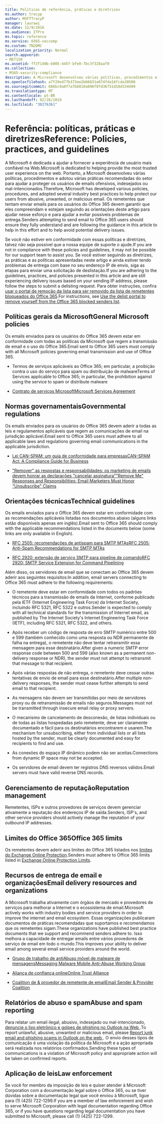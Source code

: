 ```yaml
---
title: Políticas de referência, práticas e diretrizes
ms.author: tracyp
author: MSFTTracyP
manager: laurawi
ms.date: 12/9/2016
ms.audience: ITPro
ms.topic: reference
ms.service: O365-seccomp
ms.custom: TN2DMC
localization_priority: Normal
search.appverid:
- MET150
ms.assetid: ff3f140b-b005-445f-bfe0-7bc3f328aaf0
ms.collection:
- M365-security-compliance
description: A Microsoft desenvolveu várias políticas, procedimentos e adotou várias práticas recomendadas do setor para ajudar a proteger os usuários de emails ofensivos, indesejados ou mal-intencionados.
ms.openlocfilehash: a7f29ed77b373ee2b66831e074fda16fcda30508
ms.sourcegitcommit: 686bc9a8f7a7b6810a096f07d36751d10d334409
ms.translationtype: MT
ms.contentlocale: pt-BR
ms.lasthandoff: 02/26/2019
ms.locfileid: "30276361"
---
```

# <a name="reference-policies-practices-and-guidelines"></a><span data-ttu-id="d980d-103">Referência: políticas, práticas e diretrizes</span><span class="sxs-lookup"><span data-stu-id="d980d-103">Reference: Policies, practices, and guidelines</span></span>
  
<span data-ttu-id="d980d-104">A Microsoft é dedicada a ajudar a fornecer a experiência de usuário mais confiável na Web.</span><span class="sxs-lookup"><span data-stu-id="d980d-104">Microsoft is dedicated to helping provide the most trusted user experience on the web.</span></span> <span data-ttu-id="d980d-105">Portanto, a Microsoft desenvolveu várias políticas, procedimentos e adotou várias práticas recomendadas do setor para ajudar a proteger os usuários de emails ofensivos, indesejados ou mal-intencionados.</span><span class="sxs-lookup"><span data-stu-id="d980d-105">Therefore, Microsoft has developed various policies, procedures, and adopted several industry best practices to help protect our users from abusive, unwanted, or malicious email.</span></span> <span data-ttu-id="d980d-106">Os remetentes que tentam enviar emails para os usuários do Office 365 devem garantir que eles compreendam e estejam seguindo as orientações deste artigo para ajudar nesse esforço e para ajudar a evitar possíveis problemas de entrega.</span><span class="sxs-lookup"><span data-stu-id="d980d-106">Senders attempting to send email to Office 365 users should ensure they fully understand and are following the guidance in this article to help in this effort and to help avoid potential delivery issues.</span></span>
  
<span data-ttu-id="d980d-107">Se você não estiver em conformidade com essas políticas e diretrizes, talvez não seja possível que a nossa equipe de suporte o ajude.</span><span class="sxs-lookup"><span data-stu-id="d980d-107">If you are not in compliance with these policies and guidelines, it may not be possible for our support team to assist you.</span></span> <span data-ttu-id="d980d-108">Se você estiver seguindo as diretrizes, as práticas e as políticas apresentadas neste artigo e ainda estiver tendo problemas de entrega com base no seu endereço IP de envio, siga as etapas para enviar uma solicitação de deslistação.</span><span class="sxs-lookup"><span data-stu-id="d980d-108">If you are adhering to the guidelines, practices, and policies presented in this article and are still experiencing delivery issues based on your sending IP address, please follow the steps to submit a delisting request.</span></span> <span data-ttu-id="d980d-109">Para obter instruções, confira [usar o portal de remoção da lista para ser removido da lista de remetentes bloqueados do Office 365](use-the-delist-portal-to-remove-yourself-from-the-office-365-blocked-senders-lis.md).</span><span class="sxs-lookup"><span data-stu-id="d980d-109">For instructions, see [Use the delist portal to remove yourself from the Office 365 blocked senders list](use-the-delist-portal-to-remove-yourself-from-the-office-365-blocked-senders-lis.md).</span></span>
  
## <a name="general-microsoft-policies"></a><span data-ttu-id="d980d-110">Políticas gerais da Microsoft</span><span class="sxs-lookup"><span data-stu-id="d980d-110">General Microsoft policies</span></span>
<span data-ttu-id="d980d-111"><a name="GenMsftPolicies"> </a></span><span class="sxs-lookup"><span data-stu-id="d980d-111"></span></span>

<span data-ttu-id="d980d-112">Os emails enviados para os usuários do Office 365 devem estar em conformidade com todas as políticas da Microsoft que regem a transmissão de email e o uso do Office 365.</span><span class="sxs-lookup"><span data-stu-id="d980d-112">Email sent to Office 365 users must comply with all Microsoft policies governing email transmission and use of Office 365.</span></span>
  
- <span data-ttu-id="d980d-113">Termos de serviços aplicáveis ao Office 365; em particular, a proibição contra o uso do serviço para spam ou distribuição de malware</span><span class="sxs-lookup"><span data-stu-id="d980d-113">Terms of Services applicable to Office 365; in particular, the prohibition against using the service to spam or distribute malware</span></span>
    
- [<span data-ttu-id="d980d-114">Contrato de serviços Microsoft</span><span class="sxs-lookup"><span data-stu-id="d980d-114">Microsoft Services Agreement</span></span>](https://www.microsoft.com/servicesagreement/)
    
## <a name="governmental-regulations"></a><span data-ttu-id="d980d-115">Normas governamentais</span><span class="sxs-lookup"><span data-stu-id="d980d-115">Governmental regulations</span></span>
<span data-ttu-id="d980d-116"><a name="GovtRegulations"> </a></span><span class="sxs-lookup"><span data-stu-id="d980d-116"></span></span>

<span data-ttu-id="d980d-117">Os emails enviados para os usuários do Office 365 devem aderir a todas as leis e regulamentos aplicáveis que regem as comunicações de email na jurisdição aplicável.</span><span class="sxs-lookup"><span data-stu-id="d980d-117">Email sent to Office 365 users must adhere to all applicable laws and regulations governing email communications in the applicable jurisdiction.</span></span>
  
- [<span data-ttu-id="d980d-118">Lei CAN-SPAM: um guia de conformidade para empresas</span><span class="sxs-lookup"><span data-stu-id="d980d-118">CAN-SPAM Act: A Compliance Guide for Business</span></span>](https://www.ftc.gov/tips-advice/business-center/guidance/can-spam-act-compliance-guide-business)
    
- [<span data-ttu-id="d980d-119">"Remover" as respostas e responsabilidades: os marketing de emails devem honrar as declarações "cancelar assinatura"</span><span class="sxs-lookup"><span data-stu-id="d980d-119">"Remove Me" Responses and Responsibilities: Email Marketers Must Honor "Unsubscribe" Claims</span></span>](https://www.lawpublish.com/ftc-emai-marketers-unsubscribe-claims.mdl)
    
## <a name="technical-guidelines"></a><span data-ttu-id="d980d-120">Orientações técnicas</span><span class="sxs-lookup"><span data-stu-id="d980d-120">Technical guidelines</span></span>
<span data-ttu-id="d980d-121"><a name="TechGuidelines"> </a></span><span class="sxs-lookup"><span data-stu-id="d980d-121"></span></span>

<span data-ttu-id="d980d-122">Os emails enviados para o Office 365 devem estar em conformidade com as recomendações aplicáveis listadas nos documentos abaixo (alguns links estão disponíveis apenas em inglês).</span><span class="sxs-lookup"><span data-stu-id="d980d-122">Email sent to Office 365 should comply with the applicable recommendations listed in the documents below (some links are only available in English).</span></span>
  
- [<span data-ttu-id="d980d-123">RFC 2505: recomendações de antispam para SMTP MTAs</span><span class="sxs-lookup"><span data-stu-id="d980d-123">RFC 2505: Anti-Spam Recommendations for SMTP MTAs</span></span>](https://www.ietf.org/rfc/rfc2505.txt)
    
- [<span data-ttu-id="d980d-124">RFC 2920: extensão de serviço SMTP para pipeline de comando</span><span class="sxs-lookup"><span data-stu-id="d980d-124">RFC 2920: SMTP Service Extension for Command Pipelining</span></span>](https://www.ietf.org/rfc/rfc2920.txt)
    
<span data-ttu-id="d980d-125">Além disso, os servidores de email que se conectam ao Office 365 devem aderir aos seguintes requisitos:</span><span class="sxs-lookup"><span data-stu-id="d980d-125">In addition, email servers connecting to Office 365 must adhere to the following requirements:</span></span>
  
- <span data-ttu-id="d980d-126">O remetente deve estar em conformidade com todos os padrões técnicos para a transmissão de emails da Internet, conforme publicado pela IETF (Internet Engineering Task Force) da Internet Society, incluindo RFC 5321, RFC 5322 e outros.</span><span class="sxs-lookup"><span data-stu-id="d980d-126">Sender is expected to comply with all technical standards for the transmission of Internet email, as published by The Internet Society's Internet Engineering Task Force (IETF), including RFC 5321, RFC 5322, and others.</span></span> 
    
- <span data-ttu-id="d980d-127">Após receber um código de resposta de erro SMTP numérico entre 500 e 599 (também conhecido como uma resposta ou NDR permanente de falha na entrega), o remetente não deve tentar retransmitir essa mensagem para esse destinatário.</span><span class="sxs-lookup"><span data-stu-id="d980d-127">After given a numeric SMTP error response code between 500 and 599 (also known as a permanent non-delivery response or NDR), the sender must not attempt to retransmit that message to that recipient.</span></span>
    
- <span data-ttu-id="d980d-128">Após várias respostas de não entrega, o remetente deve cessar outras tentativas de envio de email para esse destinatário.</span><span class="sxs-lookup"><span data-stu-id="d980d-128">After multiple non-delivery responses, the sender must cease further attempts to send email to that recipient.</span></span>
    
- <span data-ttu-id="d980d-129">As mensagens não devem ser transmitidas por meio de servidores proxy ou de retransmissão de emails não seguros.</span><span class="sxs-lookup"><span data-stu-id="d980d-129">Messages must not be transmitted through insecure email relay or proxy servers.</span></span>
    
- <span data-ttu-id="d980d-130">O mecanismo de cancelamento de desconexão, de listas individuais ou de todas as listas hospedadas pelo remetente, deve ser claramente documentado e fácil para os destinatários encontrarem e usarem.</span><span class="sxs-lookup"><span data-stu-id="d980d-130">The mechanism for unsubscribing, either from individual lists or all lists hosted by the sender, must be clearly documented and easy for recipients to find and use.</span></span>
    
- <span data-ttu-id="d980d-131">As conexões do espaço IP dinâmico podem não ser aceitas.</span><span class="sxs-lookup"><span data-stu-id="d980d-131">Connections from dynamic IP space may not be accepted.</span></span>
    
- <span data-ttu-id="d980d-132">Os servidores de email devem ter registros DNS reversos válidos.</span><span class="sxs-lookup"><span data-stu-id="d980d-132">Email servers must have valid reverse DNS records.</span></span>
    
## <a name="reputation-management"></a><span data-ttu-id="d980d-133">Gerenciamento de reputação</span><span class="sxs-lookup"><span data-stu-id="d980d-133">Reputation management</span></span>
<span data-ttu-id="d980d-134"><a name="RepManagement"> </a></span><span class="sxs-lookup"><span data-stu-id="d980d-134"></span></span>

<span data-ttu-id="d980d-135">Remetentes, ISPs e outros provedores de serviços devem gerenciar ativamente a reputação dos endereços IP de saída.</span><span class="sxs-lookup"><span data-stu-id="d980d-135">Senders, ISP's, and other service providers should actively manage the reputation of your outbound IP addresses.</span></span>
  
## <a name="office-365-limits"></a><span data-ttu-id="d980d-136">Limites do Office 365</span><span class="sxs-lookup"><span data-stu-id="d980d-136">Office 365 limits</span></span>
<span data-ttu-id="d980d-137"><a name="sectionSection4"> </a></span><span class="sxs-lookup"><span data-stu-id="d980d-137"></span></span>

<span data-ttu-id="d980d-138">Os remetentes devem aderir aos limites do Office 365 listados nos [limites do Exchange Online Protection](https://technet.microsoft.com/library/exchange-online-protection-limits.aspx).</span><span class="sxs-lookup"><span data-stu-id="d980d-138">Senders must adhere to Office 365 limits listed in [Exchange Online Protection Limits](https://technet.microsoft.com/library/exchange-online-protection-limits.aspx).</span></span>
  
## <a name="email-delivery-resources-and-organizations"></a><span data-ttu-id="d980d-139">Recursos de entrega de email e organizações</span><span class="sxs-lookup"><span data-stu-id="d980d-139">Email delivery resources and organizations</span></span>
<span data-ttu-id="d980d-140"><a name="sectionSection5"> </a></span><span class="sxs-lookup"><span data-stu-id="d980d-140"></span></span>

<span data-ttu-id="d980d-141">A Microsoft trabalha ativamente com órgãos de mercado e provedores de serviços para melhorar a Internet e o ecossistema de email.</span><span class="sxs-lookup"><span data-stu-id="d980d-141">Microsoft actively works with industry bodies and service providers in order to improve the internet and email ecosystem.</span></span> <span data-ttu-id="d980d-142">Essas organizações publicaram documentos de práticas recomendadas que suportamos e recomendamos que os remetentes sigam.</span><span class="sxs-lookup"><span data-stu-id="d980d-142">These organizations have published best practice documents that we support and recommend senders adhere to.</span></span> <span data-ttu-id="d980d-143">Isso melhora a capacidade de entregar emails entre vários provedores de serviço de email em todo o mundo.</span><span class="sxs-lookup"><span data-stu-id="d980d-143">This improves your ability to deliver email among several email service providers around the world.</span></span>
  
- [<span data-ttu-id="d980d-144">Grupo de trabalho de antiAbuso móvel de malware de mensagens</span><span class="sxs-lookup"><span data-stu-id="d980d-144">Messaging Malware Mobile Anti-Abuse Working Group</span></span>](https://www.m3aawg.org/)
    
- [<span data-ttu-id="d980d-145">Aliança de confiança online</span><span class="sxs-lookup"><span data-stu-id="d980d-145">Online Trust Alliance </span></span>](https://www.otalliance.org/resources)
    
- [<span data-ttu-id="d980d-146">Coalition de &amp; provedor de remetente de email</span><span class="sxs-lookup"><span data-stu-id="d980d-146">Email Sender &amp; Provider Coalition</span></span>](http://www.espcoalition.org/)
    
## <a name="abuse-and-spam-reporting"></a><span data-ttu-id="d980d-147">Relatórios de abuso e spam</span><span class="sxs-lookup"><span data-stu-id="d980d-147">Abuse and spam reporting</span></span>
<span data-ttu-id="d980d-148"><a name="AbuseSpamReports"> </a></span><span class="sxs-lookup"><span data-stu-id="d980d-148"></span></span>

<span data-ttu-id="d980d-149">Para relatar um email ilegal, abusivo, indesejado ou mal-intencionado, [denuncie o lixo eletrônico e golpes de phishing no Outlook na Web ](report-junk-email-and-phishing-scams-in-outlook-on-the-web-eop.md).</span><span class="sxs-lookup"><span data-stu-id="d980d-149">To report unlawful, abusive, unwanted or malicious email, please [Report junk email and phishing scams in Outlook on the web ](report-junk-email-and-phishing-scams-in-outlook-on-the-web-eop.md).</span></span> <span data-ttu-id="d980d-150">O envio desses tipos de comunicação é uma violação da política da Microsoft e a ação apropriada será realizada nos relatórios confirmados.</span><span class="sxs-lookup"><span data-stu-id="d980d-150">Sending these types of communications is a violation of Microsoft policy and appropriate action will be taken on confirmed reports.</span></span>
  
## <a name="law-enforcement"></a><span data-ttu-id="d980d-151">Aplicação de leis</span><span class="sxs-lookup"><span data-stu-id="d980d-151">Law enforcement</span></span>
<span data-ttu-id="d980d-152"><a name="sectionSection7"> </a></span><span class="sxs-lookup"><span data-stu-id="d980d-152"></span></span>

<span data-ttu-id="d980d-153">Se você for membro da imposição de leis e quiser atender à Microsoft Corporation com a documentação legal sobre o Office 365, ou se tiver dúvidas sobre a documentação legal que você enviou à Microsoft, ligue para (1) (425) 722-1299.</span><span class="sxs-lookup"><span data-stu-id="d980d-153">If you are a member of law enforcement and wish to serve Microsoft Corporation with legal documentation regarding Office 365, or if you have questions regarding legal documentation you have submitted to Microsoft, please call (1) (425) 722-1299.</span></span>
  

